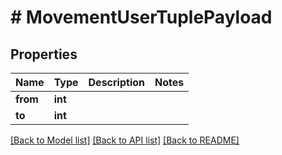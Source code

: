 # # MovementUserTuplePayload

## Properties

Name | Type | Description | Notes
------------ | ------------- | ------------- | -------------
**from** | **int** |  |
**to** | **int** |  |

[[Back to Model list]](../../README.md#models) [[Back to API list]](../../README.md#endpoints) [[Back to README]](../../README.md)

